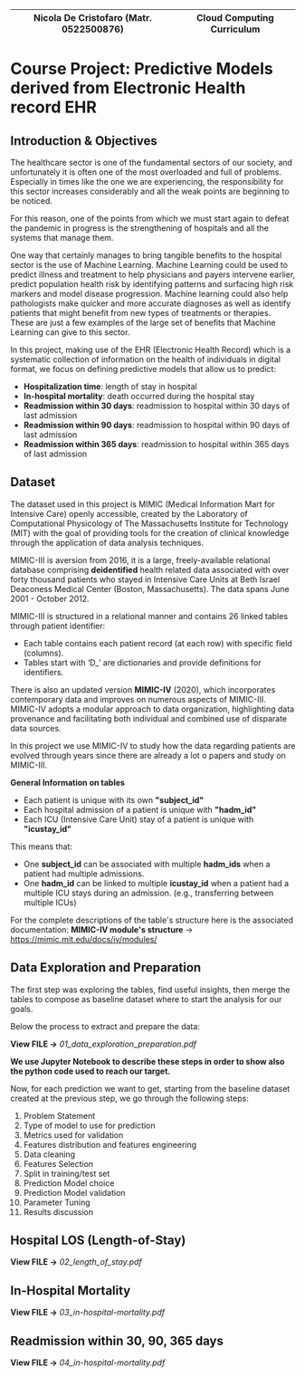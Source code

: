 | Nicola De Cristofaro (Matr. 0522500876) | Cloud Computing Curriculum |
| --- | --- |

# Course Project: Predictive Models derived from Electronic Health record EHR

## Introduction & Objectives

The healthcare sector is one of the fundamental sectors of our society, and unfortunately it is often one of the most overloaded and full of problems. Especially in times like the one we are experiencing, the responsibility for this sector increases considerably and all the weak points are beginning to be noticed.

For this reason, one of the points from which we must start again to defeat the pandemic in progress is the strengthening of hospitals and all the systems that manage them.

One way that certainly manages to bring tangible benefits to the hospital sector is the use of Machine Learning. Machine Learning could be used to predict illness and treatment to help physicians and payers intervene earlier, predict population health risk by identifying patterns and surfacing high risk markers and model disease progression. Machine learning could also help pathologists make quicker and more accurate diagnoses as well as identify patients that might benefit from new types of treatments or therapies. These are just a few examples of the large set of benefits that Machine Learning can give to this sector.

In this project, making use of the EHR (Electronic Health Record) which is a systematic collection of information on the health of individuals in digital format, we focus on defining predictive models that allow us to predict:

- **Hospitalization time**: length of stay in hospital
- **In-hospital mortality**: death occurred during the hospital stay
- **Readmission within 30 days**: readmission to hospital within 30 days of last admission
- **Readmission within 90 days**: readmission to hospital within 90 days of last admission
- **Readmission within 365 days**: readmission to hospital within 365 days of last admission

## Dataset

The dataset used in this project is MIMIC (Medical Information Mart for Intensive Care) openly accessible, created by the Laboratory of Computational Physicology of The Massachusetts Institute for Technology (MIT) with the goal of providing tools for the creation of clinical knowledge through the application of data analysis techniques.

MIMIC-III is aversion from 2016, it is a large, freely-available relational database comprising **deidentified** health related data associated with over forty thousand patients who stayed in Intensive Care Units at Beth Israel Deaconess Medical Center (Boston, Massachusetts). The data spans June 2001 - October 2012.

MIMIC-III is structured in a relational manner and contains 26 linked tables through patient identifier:
- Each table contains each patient record (at each row) with specific field (columns).
- Tables start with ‘D_’ are dictionaries and provide definitions for identifiers.

There is also an updated version **MIMIC-IV** (2020), which incorporates contemporary data and improves on numerous aspects of MIMIC-III. MIMIC-IV adopts a modular approach to data organization, highlighting data provenance and facilitating both individual and combined use of disparate data sources.

In this project we use MIMIC-IV to study how the data regarding patients are evolved through years since there are already a lot o papers and study on MIMIC-III.

**General Information on tables**
- Each patient is unique with its own **"subject_id"**
- Each hospital admission of a patient is unique with **"hadm_id"**
- Each ICU (Intensive Care Unit) stay of a patient is unique with **"icustay_id"**
  
This means that:
- One **subject_id** can be associated with multiple **hadm_ids** when a patient had multiple admissions.
- One **hadm_id** can be linked to multiple **icustay_id** when a patient had a multiple ICU stays during an admission. (e.g., transferring between multiple ICUs)

For the complete descriptions of the table's structure here is the associated documentation:
**MIMIC-IV module's structure** -> https://mimic.mit.edu/docs/iv/modules/

## Data Exploration and Preparation

The first step was exploring the tables, find useful insights, then merge the tables to compose as baseline dataset where to start the analysis for our goals.

Below the process to extract and prepare the data:

**View FILE ->** *01_data_exploration_preparation.pdf*

**We use Jupyter Notebook to describe these steps in order to show also the python code used to reach our target.**

Now, for each prediction we want to get, starting from the baseline dataset created at the previous step, we go through the following steps:

1. Problem Statement
2. Type of model to use for prediction
3. Metrics used for validation
4. Features distribution and features engineering
5. Data cleaning
6. Features Selection
7. Split in training/test set
8. Prediction Model choice
9. Prediction Model validation
10. Parameter Tuning
11. Results discussion



## Hospital LOS (Length-of-Stay)

**View FILE ->**  *02_length_of_stay.pdf*

## In-Hospital Mortality

**View FILE ->** *03_in-hospital-mortality.pdf*

## Readmission within 30, 90, 365 days

**View FILE ->** *04_in-hospital-mortality.pdf*


